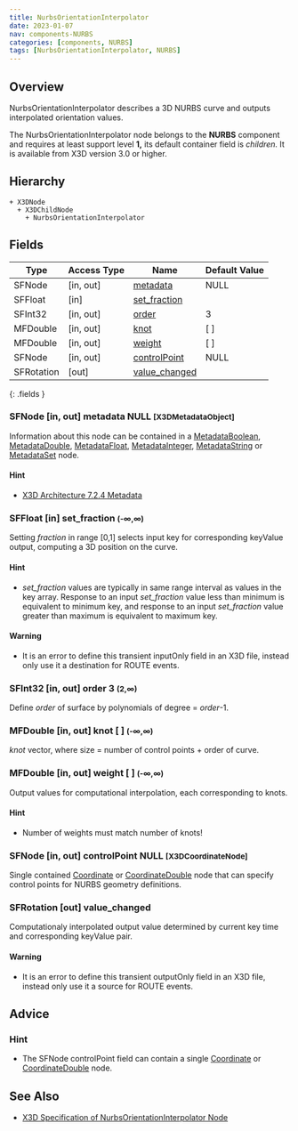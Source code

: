 ```yaml
---
title: NurbsOrientationInterpolator
date: 2023-01-07
nav: components-NURBS
categories: [components, NURBS]
tags: [NurbsOrientationInterpolator, NURBS]
---
```

<style>
.post h3 {
  word-spacing: 0.2em;
}
</style>

## Overview

NurbsOrientationInterpolator describes a 3D NURBS curve and outputs interpolated orientation values.

The NurbsOrientationInterpolator node belongs to the **NURBS** component and requires at least support level **1,** its default container field is *children.* It is available from X3D version 3.0 or higher.

## Hierarchy

```
+ X3DNode
  + X3DChildNode
    + NurbsOrientationInterpolator
```

## Fields

| Type | Access Type | Name | Default Value |
| ---- | ----------- | ---- | ------------- |
| SFNode | \[in, out\] | [metadata](#sfnode-in-out-metadata-null-x3dmetadataobject) | NULL  |
| SFFloat | \[in\] | [set_fraction](#sffloat-in-set_fraction--) |  |
| SFInt32 | \[in, out\] | [order](#sfint32-in-out-order-3-2) | 3  |
| MFDouble | \[in, out\] | [knot](#mfdouble-in-out-knot----) | \[ \] |
| MFDouble | \[in, out\] | [weight](#mfdouble-in-out-weight----) | \[ \] |
| SFNode | \[in, out\] | [controlPoint](#sfnode-in-out-controlpoint-null-x3dcoordinatenode) | NULL  |
| SFRotation | \[out\] | [value_changed](#sfrotation-out-value_changed) |  |
{: .fields }

### SFNode [in, out] **metadata** NULL <small>[X3DMetadataObject]</small>

Information about this node can be contained in a [MetadataBoolean](/x_ite/components/core/metadataboolean/), [MetadataDouble](/x_ite/components/core/metadatadouble/), [MetadataFloat](/x_ite/components/core/metadatafloat/), [MetadataInteger](/x_ite/components/core/metadatainteger/), [MetadataString](/x_ite/components/core/metadatastring/) or [MetadataSet](/x_ite/components/core/metadataset/) node.

#### Hint

- [X3D Architecture 7.2.4 Metadata](https://www.web3d.org/specifications/X3Dv4/ISO-IEC19775-1v4-IS/Part01/components/core.html#Metadata)

### SFFloat [in] **set_fraction** <small>(-∞,∞)</small>

Setting *fraction* in range [0,1] selects input key for corresponding keyValue output, computing a 3D position on the curve.

#### Hint

- *set_fraction* values are typically in same range interval as values in the key array. Response to an input *set_fraction* value less than minimum is equivalent to minimum key, and response to an input *set_fraction* value greater than maximum is equivalent to maximum key.

#### Warning

- It is an error to define this transient inputOnly field in an X3D file, instead only use it a destination for ROUTE events.

### SFInt32 [in, out] **order** 3 <small>(2,∞)</small>

Define *order* of surface by polynomials of degree = *order*-1.

### MFDouble [in, out] **knot** [ ] <small>(-∞,∞)</small>

*knot* vector, where size = number of control points + order of curve.

### MFDouble [in, out] **weight** [ ] <small>(-∞,∞)</small>

Output values for computational interpolation, each corresponding to knots.

#### Hint

- Number of weights must match number of knots!

### SFNode [in, out] **controlPoint** NULL <small>[X3DCoordinateNode]</small>

Single contained [Coordinate](/x_ite/components/rendering/coordinate/) or [CoordinateDouble](/x_ite/components/rendering/coordinatedouble/) node that can specify control points for NURBS geometry definitions.

### SFRotation [out] **value_changed**

Computationaly interpolated output value determined by current key time and corresponding keyValue pair.

#### Warning

- It is an error to define this transient outputOnly field in an X3D file, instead only use it a source for ROUTE events.

## Advice

### Hint

- The SFNode controlPoint field can contain a single [Coordinate](/x_ite/components/rendering/coordinate/) or [CoordinateDouble](/x_ite/components/rendering/coordinatedouble/) node.

## See Also

- [X3D Specification of NurbsOrientationInterpolator Node](https://www.web3d.org/documents/specifications/19775-1/V4.0/Part01/components/nurbs.html#NurbsOrientationInterpolator)
